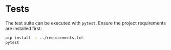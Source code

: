 # Tests

The test suite can be executed with `pytest`. Ensure the project requirements are installed first:

```bash
pip install -r ../requirements.txt
pytest
```
